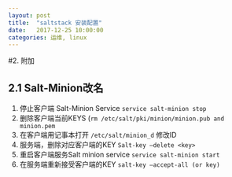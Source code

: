 ```yaml
---
layout: post
title:  "saltstack 安装配置"
date:   2017-12-25 10:00:00
categories: 运维, linux
---
```



#2. 附加

## 2.1 Salt-Minion改名 

1. 停止客户端 Salt-Minion Service ```service salt-minion stop```
2. 删除客户端当前KEYS (```rm /etc/salt/pki/minion/minion.pub and minion.pem```
3. 在客户端用记事本打开 ```/etc/salt/minion_d``` 修改ID
4. 服务端，删除对应客户端的KEY ```Salt-key –delete <key>```
5. 重启客户端服务Salt minion service ```service salt-minion start```
6. 在服务端重新接受客户端的KEY ```salt-key –accept-all (or key)```